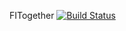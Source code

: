 FITogether [![Build Status](https://travis-ci.org/Team-FITogether/Course-Project.svg?branch=master)](https://travis-ci.org/Team-FITogether/Course-Project)